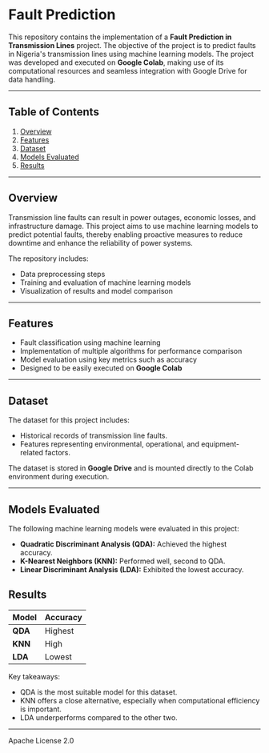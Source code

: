 
# Fault Prediction  

This repository contains the implementation of a **Fault Prediction in Transmission Lines** project. The objective of the project is to predict faults in Nigeria's transmission lines using machine learning models. The project was developed and executed on **Google Colab**, making use of its computational resources and seamless integration with Google Drive for data handling.

---

## Table of Contents

1. [Overview](#overview)
2. [Features](#features)
3. [Dataset](#dataset)
4. [Models Evaluated](#models-evaluated)
5. [Results](#results)

---

## Overview

Transmission line faults can result in power outages, economic losses, and infrastructure damage. This project aims to use machine learning models to predict potential faults, thereby enabling proactive measures to reduce downtime and enhance the reliability of power systems.

The repository includes:
- Data preprocessing steps
- Training and evaluation of machine learning models
- Visualization of results and model comparison

---

## Features

- Fault classification using machine learning
- Implementation of multiple algorithms for performance comparison
- Model evaluation using key metrics such as accuracy
- Designed to be easily executed on **Google Colab**

---

## Dataset

The dataset for this project includes:
- Historical records of transmission line faults.
- Features representing environmental, operational, and equipment-related factors.

The dataset is stored in **Google Drive** and is mounted directly to the Colab environment during execution.

---

## Models Evaluated

The following machine learning models were evaluated in this project:
- **Quadratic Discriminant Analysis (QDA):** Achieved the highest accuracy.
- **K-Nearest Neighbors (KNN):** Performed well, second to QDA.
- **Linear Discriminant Analysis (LDA):** Exhibited the lowest accuracy.



## Results

| Model                | Accuracy  |  
|----------------------|-----------|  
| **QDA**              | Highest   |  
| **KNN**              | High      |  
| **LDA**              | Lowest    |  

Key takeaways:
- QDA is the most suitable model for this dataset.
- KNN offers a close alternative, especially when computational efficiency is important.
- LDA underperforms compared to the other two.

---


Apache License 2.0
